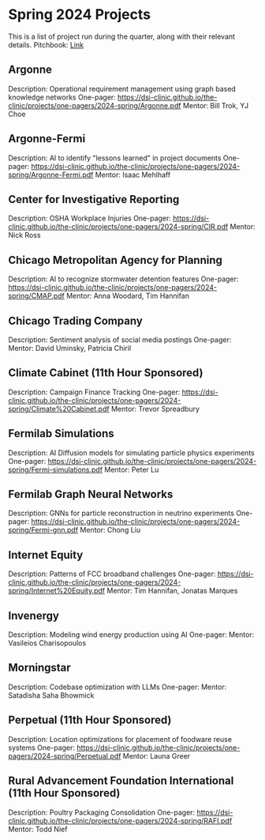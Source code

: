 # Spring 2024 Projects
This is a list of project run during the quarter, along with their relevant details.
Pitchbook: [Link](./pitchbooks/2024-spring-pitchbook.pdf)
## Argonne
Description: Operational requirement management using graph based knowledge            networks
One-pager: https://dsi-clinic.github.io/the-clinic/projects/one-pagers/2024-spring/Argonne.pdf
Mentor: Bill Trok, YJ Choe

## Argonne-Fermi
Description: AI to identify "lessons learned" in project documents
One-pager: https://dsi-clinic.github.io/the-clinic/projects/one-pagers/2024-spring/Argonne-Fermi.pdf
Mentor: Isaac Mehlhaff

## Center for Investigative Reporting
Description: OSHA Workplace Injuries
One-pager: https://dsi-clinic.github.io/the-clinic/projects/one-pagers/2024-spring/CIR.pdf
Mentor: Nick Ross

## Chicago Metropolitan Agency for Planning
Description: AI to recognize stormwater detention features
One-pager: https://dsi-clinic.github.io/the-clinic/projects/one-pagers/2024-spring/CMAP.pdf
Mentor: Anna Woodard, Tim Hannifan

## Chicago Trading Company
Description: Sentiment analysis of social media postings
One-pager: 
Mentor: David Uminsky, Patricia Chiril

## Climate Cabinet (11th Hour Sponsored)
Description: Campaign Finance Tracking
One-pager: https://dsi-clinic.github.io/the-clinic/projects/one-pagers/2024-spring/Climate%20Cabinet.pdf
Mentor: Trevor Spreadbury

## Fermilab Simulations
Description: AI Diffusion models for simulating particle physics experiments
One-pager: https://dsi-clinic.github.io/the-clinic/projects/one-pagers/2024-spring/Fermi-simulations.pdf
Mentor: Peter Lu

## Fermilab Graph Neural Networks
Description: GNNs for particle reconstruction in neutrino experiments
One-pager: https://dsi-clinic.github.io/the-clinic/projects/one-pagers/2024-spring/Fermi-gnn.pdf
Mentor: Chong Liu

## Internet Equity
Description: Patterns of FCC broadband challenges
One-pager: https://dsi-clinic.github.io/the-clinic/projects/one-pagers/2024-spring/Internet%20Equity.pdf
Mentor: Tim Hannifan, Jonatas Marques

## Invenergy
Description: Modeling wind energy production using AI
One-pager: 
Mentor: Vasileios Charisopoulos

## Morningstar
Description: Codebase optimization with LLMs
One-pager: 
Mentor: Satadisha Saha Bhowmick

## Perpetual (11th Hour Sponsored)
Description: Location optimizations for placement of foodware reuse systems
One-pager: https://dsi-clinic.github.io/the-clinic/projects/one-pagers/2024-spring/Perpetual.pdf
Mentor: Launa Greer

## Rural Advancement Foundation International (11th Hour Sponsored)
Description: Poultry Packaging Consolidation
One-pager: https://dsi-clinic.github.io/the-clinic/projects/one-pagers/2024-spring/RAFI.pdf
Mentor: Todd Nief

